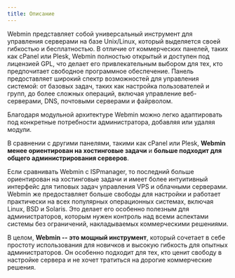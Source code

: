 ```yaml
---
title: Описание
---
```


Webmin представляет собой универсальный инструмент для управления серверами на базе Unix/Linux, который выделяется своей гибкостью и бесплатностью. В отличие от коммерческих панелей, таких как cPanel или Plesk, Webmin полностью открытый и доступен под лицензией GPL, что делает его привлекательным выбором для тех, кто предпочитает свободное программное обеспечение. Панель предоставляет широкий спектр возможностей для управления системой: от базовых задач, таких как настройка пользователей и групп, до более сложных операций, включая управление веб-серверами, DNS, почтовыми серверами и файрволом.

Благодаря модульной архитектуре Webmin можно легко адаптировать под конкретные потребности администратора, добавляя или удаляя модули.

В сравнении с другими панелями, такими как cPanel или Plesk, **Webmin менее ориентирован на хостинговые задачи** и **больше подходит для общего администрирования серверов**.

Если сравнивать Webmin с ISPmanager, то последний больше ориентирован на хостинговые задачи и имеет более интуитивный интерфейс для типовых задач управления VPS и облачными серверами. Webmin же предоставляет больше свободы для настройки и работает практически на всех популярных операционных системах, включая Linux, BSD и Solaris. Это делает его особенно полезным для администраторов, которым нужен контроль над всеми аспектами системы без ограничений, накладываемых коммерческими решениями.

В целом, **Webmin -- это мощный инструмент**, который сочетает в себе простоту использования для новичков и высокую гибкость для опытных администраторов. Он особенно подходит для тех, кто ценит свободу в настройке сервера и не хочет тратиться на дорогие коммерческие решения.